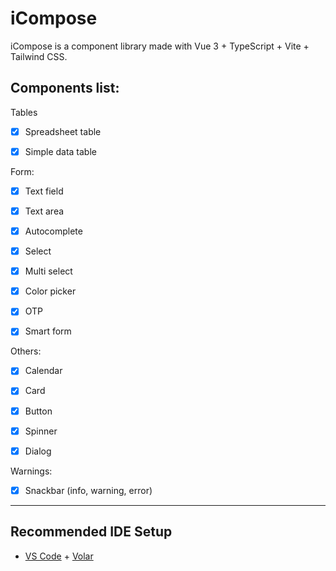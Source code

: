 # iCompose

iCompose is a component library made with Vue 3 + TypeScript + Vite + Tailwind CSS.

## Components list:

Tables

- [x] Spreadsheet table

- [x] Simple data table

Form:

- [x] Text field

- [x] Text area

- [x] Autocomplete

- [x] Select

- [x] Multi select

- [x] Color picker

- [x] OTP

- [x] Smart form

Others:

- [x] Calendar

- [x] Card

- [x] Button

- [x] Spinner

- [x] Dialog

Warnings:

- [x] Snackbar (info, warning, error)

---

## Recommended IDE Setup

- [VS Code](https://code.visualstudio.com/) + [Volar](https://marketplace.visualstudio.com/items?itemName=Vue.volar)
